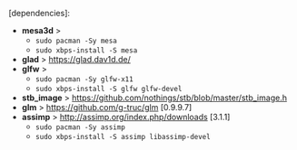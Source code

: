 [dependencies]:
* **mesa3d** > 
	* ```sudo pacman -Sy mesa```
	* ```sudo xbps-install -S mesa```
* **glad** > https://glad.dav1d.de/
* **glfw** > 
	* ```sudo pacman -Sy glfw-x11```
	* ```sudo xbps-install -S glfw glfw-devel```
* **stb_image** > https://github.com/nothings/stb/blob/master/stb_image.h
* **glm** > https://github.com/g-truc/glm [0.9.9.7]
* **assimp** > http://assimp.org/index.php/downloads [3.1.1]
	* ```sudo pacman -Sy assimp```
	* ```sudo xbps-install -S assimp libassimp-devel```
